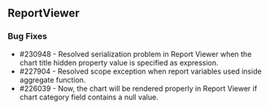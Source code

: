 ## ReportViewer

### Bug Fixes

* \#230948 - Resolved serialization problem in Report Viewer when the chart title hidden property value is specified as expression.
* \#227904 - Resolved scope exception when report variables used inside aggregate function.
* \#226039 - Now, the chart will be rendered properly in Report Viewer if chart category field contains a null value.